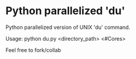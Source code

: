 # Python parallelized 'du'
Python parallelized version of UNIX 'du' command.

Usage: python du.py <directory_path> <#Cores>

Feel free to fork/collab
